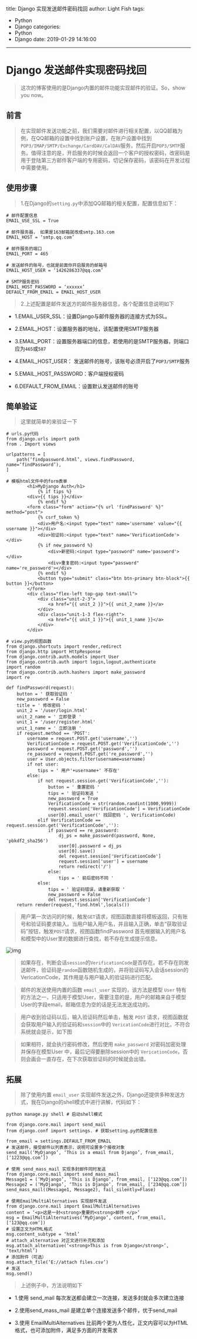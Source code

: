 title: Django 实现发送邮件密码找回
author: Light Fish
tags:
  - Python
  - Django
categories:
  - Python
  - Django
date: 2019-01-29 14:16:00
---
# Django 发送邮件实现密码找回

>这次的博客使用的是Django内置的邮件功能实现邮件的验证。So，show you now。

## 前言

>在实现邮件发送功能之前，我们需要对邮件进行相关配置，以QQ邮箱为例，在QQ邮箱的设置中找到账户设置，在账户设置中找到`POP3/IMAP/SMTP/Exchange/CardDAV/CalDAV`服务，然后开启`POP3/SMTP`服务。值得注意的是，开启服务的时候会返回一个客户的授权密码，改密码是用于登陆第三方邮件客户端的专用密码，切记保存密码，该密码在开发过程中需要使用。

<!-- more -->

## 使用步骤

>1.在Django的`setting.py`中添加QQ邮箱的相关配置，配置信息如下：

```
# 邮件配置信息
EMAIL_USE_SSL = True

# 邮件服务器， 如果是163邮箱就改成smtp.163.com
EMAIL_HOST = ‘smtp.qq.com’

# 邮件服务的端口
EMAIL_PORT = 465

# 发送邮件的账号，也就是前面你开启服务的邮箱号
EMAIL_HOST_USER = ‘1426286337@qq.com’

# SMTP服务密码
EMAIL_HOST_PASSWORD = ‘xxxxxx’
DEFAULT_FROM_EMAIL = EMAIL_HOST_USER
```

>2.上述配置是邮件发送方的邮件服务器信息，各个配置信息说明如下

* 1.EMAIL_USER_SSL：设置Django与邮件服务器的连接方式为SSL。

* 2.EMAIL_HOST：设置服务器的地址，该配置使用SMTP服务器

* 3.EMAIL_PORT：设置服务器端口的信息，若使用的是SMTP服务器，则端口应为`465`或`587`

* 4.EMAIL_HOST_USER： 发送邮件的账号，该账号必须开启了`POP3/SMTP`服务

* 5.EMAIL_HOST_PASSWORD：客户端授权密码

* 6.DEFAULT_FROM_EMAIL：设置默认发送邮件的账号

## 简单验证

>这里就简单的来验证一下

```
# urls.py代码
from django.urls import path
from . Import views

urlpatterns = [
    path(‘findpassword.html’, views.findPassword, name=‘findPassword’),
]

# 模板html文件中的form表单
        <h1>MyDjango Auth</h1>
            {% if tips %}
        <div>{{ tips }}</div>
            {% endif %}
        <form class="form" action="{% url 'findPassword' %}" method="post">
            {% csrf_token %}
            <div>用户名:<input type="text" name='username' value="{{ username }}"></div>
            <div>验证码:<input type="text" name='VerificationCode'></div>
            {% if new_password %}
                <div>新密码:<input type="password" name='password'></div>
                <div>重复密码:<input type="password" name='re_password'></div>
            {% endif %}
            <button type="submit" class="btn btn-primary btn-block">{{ button }}</button>
        </form>
        <div class="flex-left top-gap text-small">
            <div class="unit-2-3">
                <a href="{{ unit_2 }}">{{ unit_2_name }}</a>
            </div>
            <div class="unit-1-3 flex-right">
                <a href="{{ unit_1 }}">{{ unit_1_name }}</a>
            </div>
        </div>

# view.py的视图函数
from django.shortcuts import render,redirect
from django.http import HttpResponse
from django.contrib.auth.models import User
from django.contrib.auth import login,logout,authenticate
import random
from django.contrib.auth.hashers import make_password
import re

def findPassword(request):
    button = ' 获取验证码 '
    new_password = False
    title = ' 修改密码 '
    unit_2 = '/user/login.html'
    unit_2_name = ' 立即登录 '
    unit_1 = '/user/register.html'
    unit_1_name = ' 立即注册 '
    if request.method == 'POST':
        username = request.POST.get('username','')
        VerificationCode = request.POST.get('VerificationCode','')
        password = request.POST.get('password','')
        re_password = request.POST.get('re_password','')
        user = User.objects.filter(username=username)
        if not user:
            tips = ' 用户'+username+' 不存在'
        else:
            if not request.session.get('VerificationCode',''):
                button = ' 重置密码 '
                tips = ' 验证码发送 '
                new_password = True
                VerificationCode = str(random.randint(1000,9999))
                request.session['VerificationCode'] = VerificationCode
                user[0].email_user(' 找回密码 ', VerificationCode)
            elif VerificationCode == request.session.get('VerificationCode',''):
                if password == re_password:
                    dj_ps = make_password(password, None, 'pbkdf2_sha256')
                    user[0].password = dj_ps
                    user[0].save()
                    del request.session['VerificationCode']
                    request.session['user'] = username
                    return redirect('/')
                else:
                    tips = ' 前后密码不同 '
            else:
                tips = ' 验证码错误，请重新获取 '
                new_password = False
                del request.session['VerificationCode']
    return render(request,'find.html',locals())
```

>用户第一次访问的时候，触发`GET`请求，视图函数直接将模板返回，只有账号和验证码要求输入。当用户输入用户名，并且输入正确，单击“获取验证码”按钮，触发`POST`请求，视图函数findPassword 首先根据输入的用户名和模型中的User里的数据进行查找，若不存在生成提示信息。

![img](http://qnpic.top\django_send_message%5C1.jpg)

>如果存在，判断会话`session`的`VerificationCode`是否存在。若不存在则发送邮件，验证码是`random`函数随机生成的，并将验证码写入会话session的VericationCode，其作用是与用户输入的验证码进行匹配。

>邮件的发送使用内置的函数 `email_user` 实现的，该方法是模型 `User` 特有的方法之一，只适用于模型User，需要注意的是，用户的邮箱来自于模型User的字段email，邮箱信息为空的话是无法发送成功的。

>用户收到验证码以后，输入验证码然后单击，触发 `POST` 请求，视图函数就会获取用户输入的验证码和`session`中的 `VericationCode`进行对比，不符合系统就会提示，如下图

>如果相符，就会执行密码修改，然后使用 `make_password` 对密码加密处理并保存在模型User 中，最后记得要删除session中的 `VericationCode`，否则会画会一直存在，在下次获取验证码的时候就会出错。


## 拓展

>除了使用内置 `email_user` 实现邮件发送之外，Django还提供多种发送方式，我在Django的shell模式中进行讲解，代码如下：

```
python manage.py shell # 启动shell模式

from django.core.mail import send_mail
from django.conf import settings. # 获取setting.py的配置信息

from_email = settings.DEFAULT_FROM_EMAIL
# 发送邮件，接受邮件以列表表示，说明可设置多个接收对象
send_mail(‘MyDjango’, ‘This is a email from Django’, from_email, [‘1223@qq.com’])

# 使用 send_mass_mail 实现多封邮件同时发送
from django.core.mail import send_mass_mail
Message1 = (‘MyDjango’, ‘This is Django’, from_email, [‘123@qq.com’])
Message2 = (‘MyDjango’, ‘This is Django’, from_email, [‘234@qq.com’])
send_mass_mail((Message1, Message2), fail_silently=Flase)

# 使用EmailMultiAlternatives 实现邮件发送
from django.core.mail import EmailMultiAlternatives
content = ‘<p>这是一封<strong>重要的<strong>邮件 </p>’
msg = EmailMultiAlternatives(‘MyDjango’, content, from_email, [‘123@qq.com’])
# 设置正文为HTML格式
msg.content_subtype = ‘html’
# attach_alternative 对正文进行补充和添加
msg.attach_alternative(‘<strong>This is from Django</strong>’, ‘text/html’)
# 添加附件（可选）
msg.attach_file(‘E://attach files.csv’)
# 发送
msg.send()
```

>上述例子中，方法说明如下

* 1.使用 send_mail 每次发送都会建立一次连接，发送多封就会多次建立连接

* 2.使用send_mass_mail 是建立单个连接发送多个邮件，优于send_mail

* 3.使用 EmailMultiAlternatives 比前两个更为人性化，正文内容可以为HTML格式，也可添加附件，满足多方面的开发需求